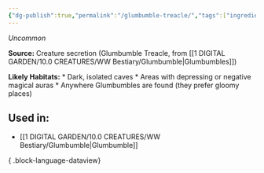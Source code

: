 ```yaml
---
{"dg-publish":true,"permalink":"/glumbumble-treacle/","tags":["ingredient","uncommon"]}
---
```


*Uncommon* 

**Source:** Creature secretion (Glumbumble Treacle, from [[1 DIGITAL GARDEN/10.0 CREATURES/WW Bestiary/Glumbumble\|Glumbumbles]]) 

**Likely Habitats:** * Dark, isolated caves * Areas with depressing or negative magical auras * Anywhere Glumbumbles are found (they prefer gloomy places) 

## Used in:

- [[1 DIGITAL GARDEN/10.0 CREATURES/WW Bestiary/Glumbumble\|Glumbumble]]

{ .block-language-dataview}


